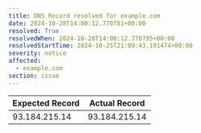 ```yaml
---
title: DNS Record resolved for example.com
date: 2024-10-28T14:00:12.770781+00:00
resolved: True
resolvedWhen: 2024-10-28T14:00:12.770795+00:00
resolvedStartTime: 2024-10-25T21:09:43.191474+00:00
severity: notice
affected:
  - example.com
section: issue
---
```


| Expected Record  | Actual Record  |
|------------------|----------------|
| 93.184.215.14 | 93.184.215.14 |
